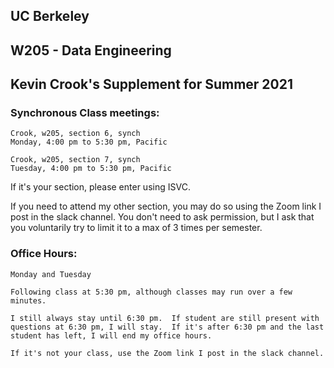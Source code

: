 ## UC Berkeley

## W205 - Data Engineering

## Kevin Crook's Supplement for Summer 2021

### Synchronous Class meetings:

```
Crook, w205, section 6, synch
Monday, 4:00 pm to 5:30 pm, Pacific 
```

```
Crook, w205, section 7, synch
Tuesday, 4:00 pm to 5:30 pm, Pacific
```

If it's your section, please enter using ISVC.  

If you need to attend my other section, you may do so using the Zoom link I post in the slack channel.  You don't need to ask permission, but I ask that you voluntarily try to limit it to a max of 3 times per semester.

### Office Hours:

```
Monday and Tuesday

Following class at 5:30 pm, although classes may run over a few minutes.

I still always stay until 6:30 pm.  If student are still present with questions at 6:30 pm, I will stay.  If it's after 6:30 pm and the last student has left, I will end my office hours.

If it's not your class, use the Zoom link I post in the slack channel.
```
